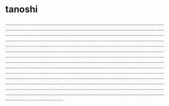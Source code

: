 # tanoshi
.....................................................................................................................................................................................................................................................................................................................................................................................................................................................................................................................................................................................................................................................................................................................................................................................................................................................................................................................................................................................................................................................................................................................................................................................................................................................................................................................................................................................................................................................................................................................................................................................................................................................................................................................................................................................................................................................